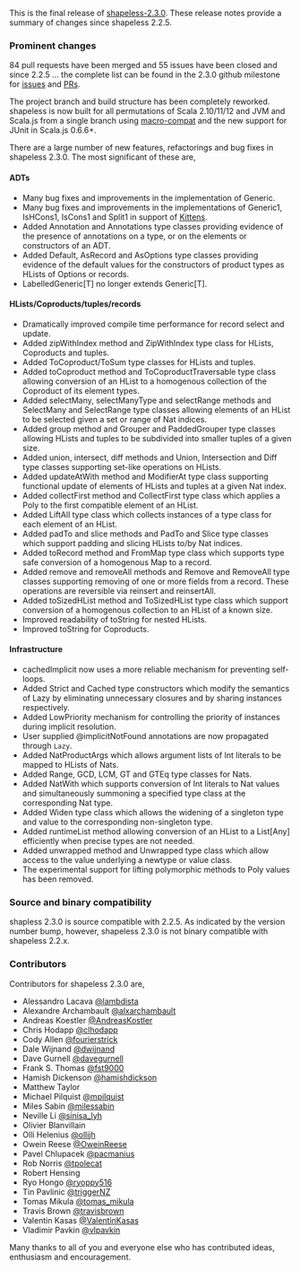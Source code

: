 This is the final release of [shapeless-2.3.0][shapeless]. These release notes provide a summary of changes since
shapeless 2.2.5.

### Prominent changes

84 pull requests have been merged and 55 issues have been closed and since 2.2.5 ... the complete list can be found in
the 2.3.0 github milestone for [issues][230issues] and [PRs][230prs].

The project branch and build structure has been completely reworked. shapeless is now built for all permutations
of Scala 2.10/11/12 and JVM and Scala.js from a single branch using [macro-compat][macro-compat] and the new support
for JUnit in Scala.js 0.6.6+.

There are a large number of new features, refactorings and bug fixes in shapeless 2.3.0. The most significant of these
are,

#### ADTs

* Many bug fixes and improvements in the implementation of Generic.
* Many bug fixes and improvements in the implementations of Generic1, IsHCons1, IsCons1 and Split1 in support of
  [Kittens][kittens].
* Added Annotation and Annotations type classes providing evidence of the presence of annotations on a type, or on the
  elements or constructors of an ADT.
* Added Default, AsRecord and AsOptions type classes providing evidence of the default values for the constructors of
  product types as HLists of Options or records.
* LabelledGeneric[T] no longer extends Generic[T].

#### HLists/Coproducts/tuples/records

* Dramatically improved compile time performance for record select and update.
* Added zipWithIndex method and ZipWithIndex type class for HLists, Coproducts and tuples.
* Added ToCoproduct/ToSum type classes for HLists and tuples.
* Added toCoproduct method and ToCoproductTraversable type class allowing conversion of an HList to a homogenous
  collection of the Coproduct of its element types.
* Added selectMany, selectManyType and selectRange methods and SelectMany and SelectRange type classes allowing
  elements of an HList to be selected given a set or range of Nat indices.
* Added group method and Grouper and PaddedGrouper type classes allowing HLists and tuples to be subdivided into
  smaller tuples of a given size.
* Added union, intersect, diff methods and Union, Intersection and Diff type classes supporting set-like operations on
  HLists.
* Added updateAtWith method and ModifierAt type class supporting functional update of elements of HLists and tuples at
  a given Nat index.
* Added collectFirst method and CollectFirst type class which applies a Poly to the first compatible element of an
  HList.
* Added LiftAll type class which collects instances of a type class for each element of an HList.
* Added padTo and slice methods and PadTo and Slice type classes which support padding and slicing HLists to/by Nat
  indices.
* Added toRecord method and FromMap type class which supports type safe conversion of a homogenous Map to a record.
* Added remove and removeAll methods and Remove and RemoveAll type classes supporting removing of one or more fields
  from a record. These operations are reversible via reinsert and reinsertAll.
* Added toSizedHList method and ToSizedHList type class which support conversion of a homogenous collection to an
  HList of a known size.
* Improved readability of toString for nested HLists.
* Improved toString for Coproducts.

#### Infrastructure

* cachedImplicit now uses a more reliable mechanism for preventing self-loops.
* Added Strict and Cached type constructors which modify the semantics of Lazy by eliminating unnecessary closures and
  by sharing instances respectively.
* Added LowPriority mechanism for controlling the priority of instances during implicit resolution.
* User supplied @implicitNotFound annotations are now propagated through `Lazy`.
* Added NatProductArgs which allows argument lists of Int literals to be mapped to HLists of Nats.
* Added Range, GCD, LCM, GT and GTEq type classes for Nats.
* Added NatWith which supports conversion of Int literals to Nat values and simultaneously summoning a specified type
  class at the corresponding Nat type.
* Added Widen type class which allows the widening of a singleton type and value to the corresponding non-singleton
  type.
* Added runtimeList method allowing conversion of an HList to a List[Any] efficiently when precise types are not
  needed.
* Added unwrapped method and Unwrapped type class which allow access to the value underlying a newtype or value class.
* The experimental support for lifting polymorphic methods to Poly values has been removed.

### Source and binary compatibility

shapless 2.3.0 is source compatible with 2.2.5. As indicated by the version number bump, however, shapeless 2.3.0 is
not binary compatible with shapeless 2.2.x.

### Contributors

Contributors for shapeless 2.3.0 are,

* Alessandro Lacava [@lambdista](https://twitter.com/lambdista)
* Alexandre Archambault [@alxarchambault](https://twitter.com/alxarchambault)
* Andreas Koestler [@AndreasKostler](https://twitter.com/AndreasKostler)
* Chris Hodapp [@clhodapp](https://twitter.com/clhodapp)
* Cody Allen [@fourierstrick](https://twitter.com/fourierstrick)
* Dale Wijnand [@dwijnand](https://twitter.com/dwijnand)
* Dave Gurnell [@davegurnell](https://twitter.com/davegurnell)
* Frank S. Thomas [@fst9000](https://twitter.com/fst9000)
* Hamish Dickenson [@hamishdickson](https://twitter.com/hamishdickson)
* Matthew Taylor
* Michael Pilquist [@mpilquist](https://twitter.com/mpilquist)
* Miles Sabin [@milessabin](https://twitter.com/milessabin)
* Neville Li [@sinisa_lyh](https://twitter.com/sinisa_lyh)
* Olivier Blanvillain
* Olli Helenius [@ollijh](https://twitter.com/ollijh)
* Owein Reese [@OweinReese](https://twitter.com/OweinReese)
* Pavel Chlupacek [@pacmanius](https://twitter.com/pacmanius)
* Rob Norris [@tpolecat](https://twitter.com/tpolecat)
* Robert Hensing
* Ryo Hongo [@ryoppy516](https://twitter.com/ryoppy516)
* Tin Pavlinic [@triggerNZ](https://twitter.com/triggerNZ)
* Tomas Mikula [@tomas_mikula](https://twitter.com/tomas_mikula)
* Travis Brown [@travisbrown](https://twitter.com/travisbrown)
* Valentin Kasas [@ValentinKasas](https://twitter.com/ValentinKasas)
* Vladimir Pavkin [@vlpavkin](https://twitter.com/vlpavkin)

Many thanks to all of you and everyone else who has contributed ideas, enthusiasm and encouragement.

[shapeless]: https://github.com/milessabin/shapeless
[230issues]: https://github.com/milessabin/shapeless/issues?q=is%3Aissue+milestone%3Ashapeless-2.3.0+is%3Aclosed
[230prs]: https://github.com/milessabin/shapeless/pulls?q=is%3Apr+milestone%3Ashapeless-2.3.0+is%3Aclosed
[macro-compat]: https://github.com/milessabin/macro-compat
[kittens]: https://github.com/milessabin/kittens
